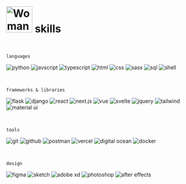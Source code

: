 # <img src="https://raw.githubusercontent.com/Tarikul-Islam-Anik/Animated-Fluent-Emojis/master/Emojis/People%20with%20activities/Woman%20Juggling%20Light%20Skin%20Tone.png" alt="Woman Juggling Light Skin Tone" width="70" /> skills

</br>

`languages`

![python](https://img.shields.io/badge/python-%23367fb9.svg?style=for-the-badge&logo=python&logoColor=white) ![javscript](https://img.shields.io/badge/javascript-%23f4dd1c.svg?style=for-the-badge&logo=javascript&logoColor=black) ![typescript](https://img.shields.io/badge/typescript-%233176c4.svg?style=for-the-badge&logo=typescript&logoColor=white) ![html](https://img.shields.io/badge/html-%23e14d28.svg?style=for-the-badge&logo=html5&logoColor=white) ![css](https://img.shields.io/badge/css-%23254bdc.svg?style=for-the-badge&logo=css3&logoColor=white) ![sass](https://img.shields.io/badge/sass-%23ba5e89.svg?style=for-the-badge&logo=sass&logoColor=white) ![sql](https://img.shields.io/badge/sql-%23b02824.svg?style=for-the-badge&logo=microsoftsqlserver&logoColor=white) ![shell](https://img.shields.io/badge/shell-%233ab04e.svg?style=for-the-badge&logo=gnubash&logoColor=white)

</br>

`frameworks & libraries`

![flask](https://img.shields.io/badge/flask-%23ffffff.svg?style=for-the-badge&logo=flask&logoColor=black) ![django](https://img.shields.io/badge/django-%23003b2a.svg?style=for-the-badge&logo=django&logoColor=white) ![react](https://img.shields.io/badge/react-%230cd2f8.svg?style=for-the-badge&logo=react&logoColor=white) ![next.js](https://img.shields.io/badge/next%2Ejs-%23000000.svg?style=for-the-badge&logo=nextdotjs&logoColor=white) ![vue](https://img.shields.io/badge/vue-%2340b380.svg?style=for-the-badge&logo=vuedotjs&logoColor=white) ![svelte](https://img.shields.io/badge/svelte-%23FF3E00.svg?style=for-the-badge&logo=svelte&logoColor=white) ![jquery](https://img.shields.io/badge/jquery-%230769AD.svg?style=for-the-badge&logo=jquery&logoColor=white) ![tailwind](https://img.shields.io/badge/tailwind-%2306B6D4.svg?style=for-the-badge&logo=tailwindcss&logoColor=white) ![material ui](https://img.shields.io/badge/material%20ui-%23007FFF.svg?style=for-the-badge&logo=mui&logoColor=white)

</br>

`tools`

![git](https://img.shields.io/badge/git-%23F05032.svg?style=for-the-badge&logo=git&logoColor=white) ![github](https://img.shields.io/badge/github-%23181717.svg?style=for-the-badge&logo=github&logoColor=white) ![postman](https://img.shields.io/badge/postman-%23FF6C37.svg?style=for-the-badge&logo=postman&logoColor=white) ![vercel](https://img.shields.io/badge/vercel-%23ffffff.svg?style=for-the-badge&logo=vercel&logoColor=black) ![digital ocean](https://img.shields.io/badge/digital%20ocean-%230080FF.svg?style=for-the-badge&logo=digitalocean&logoColor=white) ![docker](https://img.shields.io/badge/docker-%232496ED.svg?style=for-the-badge&logo=docker&logoColor=white)

</br>

`design`

![figma](https://img.shields.io/badge/figma-%23a459ff.svg?style=for-the-badge&logo=figma&logoColor=white) ![sketch](https://img.shields.io/badge/sketch-%23F7B500.svg?style=for-the-badge&logo=sketch&logoColor=black) ![adobe xd](https://img.shields.io/badge/adobe%20xd-%23FF61F6.svg?style=for-the-badge&logo=adobexd&logoColor=white) ![photoshop](https://img.shields.io/badge/photoshop-%2331a7fe.svg?style=for-the-badge&logo=adobephotoshop&logoColor=white) ![after effects](https://img.shields.io/badge/after%20effects-%239999ff.svg?style=for-the-badge&logo=adobeaftereffects&logoColor=white)

